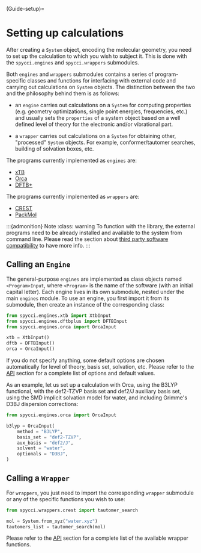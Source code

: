 (Guide-setup)=
# Setting up calculations

After creating a `System` object, encoding the molecular geometry, you need to set up the calculation to which you wish to subject it. This is done with the `spycci.engines` and `spycci.wrappers` submodules.

Both `engines` and `wrappers` submodules contains a series of program-specific classes and functions for interfacing with external code and carrying out calculations on `System` objects. The distinction between the two and the philosophy behind them is as follows:

* an `engine` carries out calculations on a `System` for computing properties (e.g. geometry optimizations, single point energies, frequencies, etc.) and usually sets the `properties` of a system object based on a well defined level of theory for the electronic and/or vibrational part. 

* a `wrapper` carries out calculations on a `System` for obtaining other, "processed" `System` objects. For example, conformer/tautomer searches, building of solvation boxes, etc.

The programs currently implemented as `engines` are:
* [xTB](https://github.com/grimme-lab/xtb)
* [Orca](https://orcaforum.kofo.mpg.de/index.php?sid=3c6c78cae3dd0cfffa26a293953422e3)
* [DFTB+](https://dftbplus.org/)
<!-- * [NAMD](http://www.ks.uiuc.edu/Research/namd/) (coming soon!) -->

The programs currently implemented as `wrappers` are:
* [CREST](https://crest-lab.github.io/crest-docs/)
* [PackMol](https://m3g.github.io/packmol/)

:::{admonition} Note
:class: warning
To function with the library, the external programs need to be already installed and available to the system from command line. Please read the section about [third party software compatibility](third-party-software-compatibility) to have more info.
:::

## Calling an `Engine`

The general-purpose `engines` are implemented as class objects named `<Program>Input`, where `<Program>` is the name of the software (with an initial capital letter). Each engine lives in its own submodule, nested under the main `engines` module. To use an engine, you first import it from its submodule, then create an instance of the corresponding class:

```python
from spycci.engines.xtb import XtbInput
from spycci.engines.dftbplus import DFTBInput
from spycci.engines.orca import OrcaInput

xtb = XtbInput()
dftb = DFTBInput()
orca = OrcaInput()
```

If you do not specify anything, some default options are chosen automatically for level of theory, basis set, solvation, etc. Please refer to the [API](API-engines) section for a complete list of options and default values.

As an example, let us set up a calculation with Orca, using the B3LYP functional, with the def2-TZVP basis set and def2/J auxiliary basis set, using the SMD implicit solvation model for water, and including Grimme's D3BJ dispersion corrections:

```python
from spycci.engines.orca import OrcaInput

b3lyp = OrcaInput(
    method = "B3LYP",
    basis_set = "def2-TZVP",
    aux_basis = "def2/J",
    solvent = "water",
    optionals = "D3BJ",
)
```

## Calling a `Wrapper`

For `wrappers`, you just need to import the corresponding `wrapper` submodule or any of the specific functions you wish to use:

```python
from spycci.wrappers.crest import tautomer_search

mol = System.from_xyz("water.xyz")
tautomers_list = tautomer_search(mol)
```

Please refer to the [API](API-wrappers) section for a complete list of the available wrapper functions.
